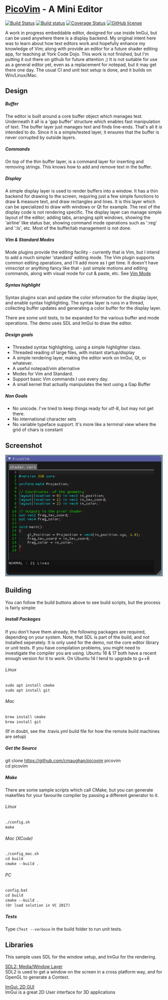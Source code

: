 [PicoVim](https://github.com/cmaughan/picovim) - A Mini Editor
===================================================================================================

[![Build Status](https://travis-ci.org/cmaughan/picovim.svg?branch=master)](https://travis-ci.org/cmaughan/picovim)
[![Build status](https://ci.appveyor.com/api/projects/status/ts7f8g0d8g3ebqq1?svg=true)](https://ci.appveyor.com/project/cmaughan/picovim)
[![Coverage Status](https://coveralls.io/repos/github/cmaughan/picovim/badge.svg?branch=master)](https://coveralls.io/github/cmaughan/picovim?branch=master)
[![GitHub license](https://img.shields.io/badge/license-MIT-blue.svg)](https://github.com/cmaughan/picovim/blob/master/LICENSE)

A work in progress embeddable editor, designed for use inside ImGui, but can be used anywhere there is a display backend.  My original intent here was to learn about how text editors work and hopefully enhance my knowledge of Vim; along with provide an editor for a future shader editing app, for teaching at York Code Dojo.
This work is not finished, but I'm putting it out there on github for future attention ;)  It is not suitable for use as a general editor yet, even as a replacement for notepad, but it may get there one day.
The usual CI and unit test setup is done, and it builds on Win/Linux/Mac.

Design
------

##### Buffer
The editor is built around a core buffer object which manages test.  Underneath it all is a 'gap buffer' structure which enables fast manipulation of text.  The buffer layer just manages text and finds line-ends.  That's all it is intended to do.  Since it is a simple/tested layer, it ensures that the buffer is never corrupted by outside layers.

##### Commands
On top of the thin buffer layer, is a command layer for inserting and removing strings.  This knows how to add and remove text in the buffer.

##### Display
A simple display layer is used to render buffers into a window.  It has a thin backend for drawing to the screen, requiring just a few simple functions to draw & measure text, and draw rectangles and lines.  It is this layer which can be specialized to draw with windows or Qt for example.  The rest of the display code is not rendering specific.
The display layer can manage simple layout of the editor; adding tabs, arranging split windows, showing the 'airline' like status bar, showing command mode operations such as ':reg' and ':ls', etc.  Most of the buffer/tab management is not done.

##### Vim & Standard Modes
Mode plugins provide the editing facility - currently that is Vim, but I intend to add a much simpler 'standard' editing mode.  The Vim plugin supports common editing operations, and I'll add more as I get time.  It doesn't have vimscript or anything fancy like that - just simple motions and editing commands, along with visual mode for cut & paste, etc.
See [Vim Mode](https://github.com/cmaughan/picovim/wiki/Vim-Mode)

##### Syntax highlight
Syntax plugins scan and update the color information for the display layer, and enable syntax highlighting.  The syntax layer is runs in a thread, collecting buffer updates and generating a color buffer for the display layer.

There are some unit tests, to be expanded for the various buffer and mode operations.
The demo uses SDL and ImGui to draw the editor.

##### Design goals
- Threaded syntax highlighting, using a simple highlighter class.
- Threaded reading of large files, with instant startup/display
- A simple rendering layer, making the editor work on ImGui, Qt, or whatever.
- A useful notepad/vim alternative
- Modes for Vim and Standard.
- Support basic Vim commands I use every day.
- A small kernel that actually manipulates the text using a Gap Buffer

##### Non Goals
- No unicode.  I've tried to keep things ready for utf-8, but may not get there.
- No international character sets
- No variable typeface support.  It's more like a terminal view where the grid of chars is constant

Screenshot
----------
![Samples](screenshots/sample.png)


Building
---------
You can follow the build buttons above to see build scripts, but the process is fairly simple:

##### Install Packages  
If you don't have them already, the following packages are required, depending on your system.  Note, that SDL is part of the build,
and not installed seperately.  It is only used for the demo, not the core editor library or unit tests.
If you have compilation problems, you might need to investigate the compiler you are using.
Ubuntu 16 & 17 both have a recent enough version for it to work.  On Ubuntu 14 I tend to upgrade to g++6

###### Linux
```
sudo apt install cmake  
sudo apt install git  
```

###### Mac
```
brew install cmake
brew install git
```
(If in doubt, see the .travis.yml build file for how the remote build machines are setup)

##### Get the Source
git clone https://github.com/cmaughan/picovim picovim  
cd picovim  

##### Make
There are some sample scripts which call CMake, but you can generate makefiles for your favourite compiler by passing a different generator to it.

###### Linux 
```
./config.sh
make
```  

###### Mac (XCode)
```
./config_mac.sh
cd build
cmake --build .
```
###### PC
```
config.bat
cd build
cmake --build .
(Or load solution in VC 2017)
```

##### Tests
Type `CTest --verbose` in the build folder to run unit tests.

Libraries
-----------
This sample uses SDL for the window setup, and ImGui for the rendering.

[SDL2: Media/Window Layer](https://www.libsdl.org/download-2.0.php)  
SDL2 is used to get a window on the screen in a cross platform way, and for OpenGL to generate a Context.

[ImGui: 2D GUI](https://github.com/ocornut/imgui)  
ImGui is a great 2D User interface for 3D applications

